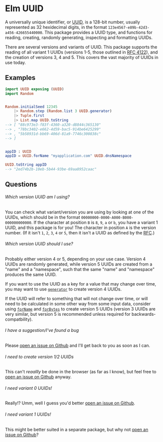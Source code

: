# Elm UUID

A universally unique identifier, or [UUID], is a 128-bit number,
usually represented as 32 hexidecimal digits, in the format
`123e4567-e89b-42d3-a456-426655440000`. This package provides a UUID type, and
functions for reading, creating, randomly generating, inspecting and formatting
UUIDs.

There are several versions and variants of UUID. This package supports
the reading of all variant 1 UUIDs (versions 1-5, those outlined in [RFC
4122][rfc]), and the creation of versions 3, 4 and 5. This covers the vast
majority of UUIDs in use today.


## Examples

```elm
import UUID exposing (UUID)
import Random


Random.initialSeed 12345
    |> Random.step (Random.list 3 UUID.generator)
    |> Tuple.first
    |> List.map UUID.toString
--> [ "88c973e3-f83f-4360-a320-d8844c365130"
--> , "78bc3402-e662-4d59-bac5-914be6425299"
--> , "5b58931d-bb69-406d-81a9-7746c300838c"
--> ]


appID : UUID
appID = UUID.forName "myapplication.com" UUID.dnsNamespace

UUID.toString appID
--> "2ed74b2b-10eb-5b44-93be-69aa8952caac"
```


## Questions

###### Which version UUID am I using?

You can check what variant/version you are using by looking at one of the
UUIDs, which should be in the format `00000000-0000-A000-B000-000000000000`.
If the character at position `B` is `8`, `9`, `a` or `b`, you have a variant 1
UUID, and this package is for you! The character in position `A` is the version
number. (If it isn't `1`, `2`, `3`, `4` or `5`, then it isn't a UUID as defined
by the [RFC][rfc].)

###### Which version UUID should I use?

Probably either version 4 or 5, depending on your use case. Version 4 UUIDs
are randomly generated, while version 5 UUIDs are created from a "name" and
a "namespace", such that the same "name" and "namespace" produces the same
UUID.

If you want to use the UUID as a key for a value that may change over
time, you may want to use [`generator`][generator] to create version 4 UUIDs.

If the UUID will refer to something that will not change over time, or will
need to be calculated in some other way from some input data, consider using
[`forName`][forName] and [`forBytes`][forBytes] to create version 5 UUIDs
(version 3 UUIDs are very similar, but version 5 is recommended unless required
for backwards-compatbility).

###### I have a suggestion/I've found a bug

Please [open an issue on Github][new-issue] and I'll get back to you as soon as
I can.

###### I need to create version 1/2 UUIDs

This can't *reaallly* be done in the browser (as far as I know), but feel free
to [open an issue on Github][new-issue] anyway.

###### I need variant 0 UUIDs!

Really!? Umm, well I guess you'd better [open an issue on Github][new-issue].

###### I need variant 1 UUIDs!

This might be better suited in a separate package, but why not [open an issue on
Github][new-issue]?


[UUID]: https://en.wikipedia.org/wiki/Universally_unique_identifier
[new-issue]: https://github.com/TSFoster/elm-uuid/issues/new
[rfc]: https://tools.ietf.org/html/rfc4122
[generator]: https://package.elm-lang.org/packages/TSFoster/elm-uuid/latest/UUID#generator
[forName]: https://package.elm-lang.org/packages/TSFoster/elm-uuid/latest/UUID#forName
[forBytes]: https://package.elm-lang.org/packages/TSFoster/elm-uuid/latest/UUID#forBytes
